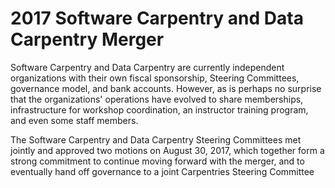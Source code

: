 # 2017 Software Carpentry and Data Carpentry Merger

Software Carpentry and Data Carpentry are currently independent organizations with their own fiscal sponsorship, Steering Committees, governance model, and bank accounts. However, as is perhaps no surprise that the organizations' operations have evolved to share memberships, infrastructure for workshop coordination, an instructor training program, and even some staff members. 

The Software Carpentry and Data Carpentry Steering Committees met jointly and approved two motions on August 30, 2017, which together form a strong commitment to continue moving forward with the merger, and to eventually hand off governance to a joint Carpentries Steering Committee
